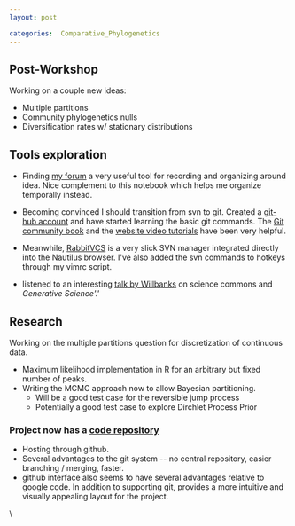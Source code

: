 ```yaml
---
layout: post

categories:  Comparative_Phylogenetics
---
```






 





Post-Workshop
-------------

Working on a couple new ideas:

-   Multiple partitions
-   Community phylogenetics nulls
-   Diversification rates w/ stationary distributions

Tools exploration
-----------------

-   Finding [my
    forum](http://phylogenetics.uservoice.com/forums/43843-general "http://phylogenetics.uservoice.com/forums/43843-general")
    a very useful tool for recording and organizing around idea. Nice
    complement to this notebook which helps me organize temporally
    instead.
-   Becoming convinced I should transition from svn to git. Created a
    [git-hub
    account](http://github.com/cboettig "http://github.com/cboettig")
    and have started learning the basic git commands. The [Git community
    book](http://book.git-scm.com/index.html "http://book.git-scm.com/index.html")
    and the [website video
    tutorials](http://learn.github.com/p/setup.html "http://learn.github.com/p/setup.html")
    have been very helpful.

-   Meanwhile,
    [RabbitVCS](http://rabbitvcs.org/ "http://rabbitvcs.org/") is a very
    slick SVN manager integrated directly into the Nautilus browser.
    I've also added the svn commands to hotkeys through my vimrc script.

-   listened to an interesting [talk by
    Willbanks](http://cyber.law.harvard.edu/events/luncheon/2010/03/wilbanks "http://cyber.law.harvard.edu/events/luncheon/2010/03/wilbanks")
    on science commons and *Generative Science'.'*

Research
--------

Working on the multiple partitions question for discretization of
continuous data.

-   Maximum likelihood implementation in R for an arbitrary but fixed
    number of peaks.
-   Writing the MCMC approach now to allow Bayesian partitioning.
    -   Will be a good test case for the reversible jump process
    -   Potentially a good test case to explore Dirchlet Process Prior

### Project now has a [code repository](http://github.com/cboettig/Comparative-Phylogenetics "http://github.com/cboettig/Comparative-Phylogenetics")

-   Hosting through github.
-   Several advantages to the git system -- no central repository,
    easier branching / merging, faster.
-   github interface also seems to have several advantages relative to
    google code. In addition to supporting git, provides a more
    intuitive and visually appealing layout for the project.

\

